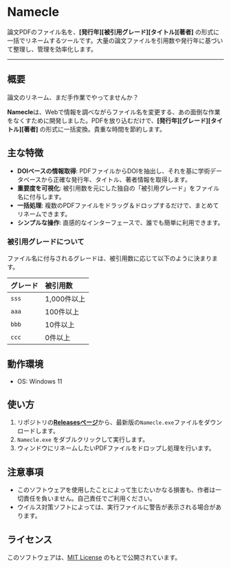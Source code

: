 # Namecle

論文PDFのファイル名を、**[発行年][被引用グレード][タイトル][著者]** の形式に一括でリネームするツールです。大量の論文ファイルを引用数や発行年に基づいて整理し、管理を効率化します。

---

## 概要

論文のリネーム、まだ手作業でやってませんか？

**Namecle**は、Webで情報を調べながらファイル名を変更する、あの面倒な作業をなくすために開発しました。PDFを放り込むだけで、**[発行年][グレード][タイトル][著者]** の形式に一括変換。貴重な時間を節約します。

## 主な特徴

* **DOIベースの情報取得**: PDFファイルからDOIを抽出し、それを基に学術データベースから正確な発行年、タイトル、著者情報を取得します。
* **重要度を可視化**: 被引用数を元にした独自の「被引用グレード」をファイル名に付与します。
* **一括処理**: 複数のPDFファイルをドラッグ＆ドロップするだけで、まとめてリネームできます。
* **シンプルな操作**: 直感的なインターフェースで、誰でも簡単に利用できます。

### 被引用グレードについて

ファイル名に付与されるグレードは、被引用数に応じて以下のように決まります。

| グレード | 被引用数 |
| :--- | :--- |
| `sss` | 1,000件以上 |
| `aaa` | 100件以上 |
| `bbb` | 10件以上 |
| `ccc` | 0件以上 |


## 動作環境

* OS: Windows 11

## 使い方

1.  リポジトリの[**Releasesページ**](https://github.com/ms2224/Namecle/releases/)から、最新版の`Namecle.exe`ファイルをダウンロードします。
2.  `Namecle.exe` をダブルクリックして実行します。
3.  ウィンドウにリネームしたいPDFファイルをドロップし処理を行います。

## 注意事項

* このソフトウェアを使用したことによって生じたいかなる損害も、作者は一切責任を負いません。自己責任でご利用ください。
* ウイルス対策ソフトによっては、実行ファイルに警告が表示される場合があります。

## ライセンス

このソフトウェアは、[MIT License](LICENSE) のもとで公開されています。
